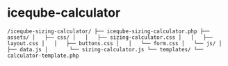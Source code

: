 # iceqube-calculator

`/iceqube-sizing-calculator/
    ├── iceqube-sizing-calculator.php
    ├── assets/
    │   ├── css/
    │   │   ├── sizing-calculator.css
    │   │   ├── layout.css
    │   │   ├── buttons.css
    │   │   └── form.css
    │   └── js/
    │       ├── data.js
    │       └── sizing-calculator.js
    └── templates/
        └── calculator-template.php`

